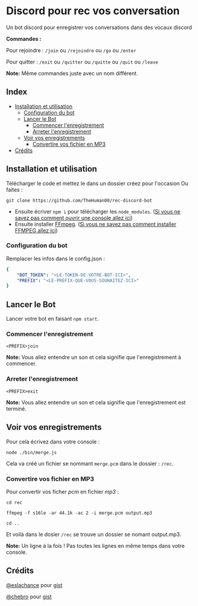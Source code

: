 # Discord pour rec vos conversation

Un bot discord pour enregistrer vos conversations dans des vocaux discord

__Commandes :__

Pour rejoindre : `/join` ou `/rejoindre` ou `/go` ou `/enter`

Pour quitter : `/exit` ou `/quitter` ou `/quitte` ou `/quit` ou `/leave`

**Note:** Même commandes juste avec un nom différent.

## Index

-    [Installation et utilisation](#installation-et-utilisation)
     -    [Configuration du bot](#configuration-du-bot)
     -    [Lancer le Bot](#lancer-le-bot)
          -    [Commencer l'enregistrement](#commencer-l'enregistrement)
          -    [Arreter l'enregistrement](#arreter-l'enregistrement)
     -    [Voir vos enregistrements](#voir-vos-enregistrements)
          -    [Convertire vos fichier en MP3](#convertire-vos-fichier-en-MP3)
-    [Crédits](#crédits)

## Installation et utilisation

Télécharger le code et mettez le dans un dossier créez pour l'occasion
Ou faites :  
```
git clone https://github.com/TheHuman00/rec-discord-bot
```

- Ensuite écriver `npm i` pour télécharger les `node_modules`. ([Si vous ne savez pas comment ouvrir une console allez ici](https://github.com/TheHuman00/rec-discord-bot/blob/master/CONSOLE.md))
- Ensuite installer [FFmpeg](https://www.gyan.dev/ffmpeg/builds/ffmpeg-git-essentials.7z). 
([Si vous ne savez pas comment installer FFMPEG allez ici](https://github.com/TheHuman00/rec-discord-bot/blob/master/FFMPEG.md))

### Configuration du bot

Remplacer les infos dans le config.json :

```yaml
{
    "BOT_TOKEN": "<LE-TOKEN-DE-VOTRE-BOT-ICI>",
    "PREFIX": "<LE-PREFIX-QUE-VOUS-SOUHAITEZ-ICI>"
}
```

## Lancer le Bot

Lancer votre bot en faisant `npm start`.

### Commencer l'enregistrement

```
<PREFIX>join
```

**Note:** Vous allez entendre un son et cela signifie que l'enregistrement à commencer.

### Arreter l'enregistrement

```
<PREFIX>exit 
```

**Note:** Vous allez entendre un son et cela signifie que l'enregistrement est terminé.

## Voir vos enregistrements

Pour cela écrivez dans votre console :

```
node ./bin/merge.js
``` 

Cela va créé un fichier se nommant `merge.pcm` dans le dossier : `/rec`.


### Convertire vos fichier en MP3

Pour convertir vos ficher *pcm* en fichier *mp3* : 

```
cd rec
```
```
ffmpeg -f s16le -ar 44.1k -ac 2 -i merge.pcm output.mp3
```
```
cd ..
```

Et voilà dans le dosier `/rec` se trouve un dossier se nomant output.mp3.

**Note:** Un ligne à la fois ! Pas toutes les lignes en même temps dans votre console.

## Crédits

[@eslachance](https://github.com/eslachance) pour [gist](https://gist.github.com/eslachance/fb70fc036183b7974d3b9191601846ba)

[@chebro](https://github.com/eslachance) pour [gist](https://github.com/chebro/discord-voice-recorder)
